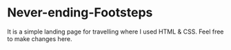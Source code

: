# Never-ending-Footsteps
 It is a  simple landing page for travelling where I used HTML & CSS. 
Feel free to make changes here.
